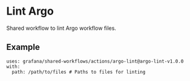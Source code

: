 # Lint Argo

Shared workflow to lint Argo workflow files.

## Example

<!-- x-release-please-start-version -->

```
uses: grafana/shared-workflows/actions/argo-lint@argo-lint-v1.0.0
with:
  path: /path/to/files # Paths to files for linting

```

<!-- x-release-please-end-version -->
